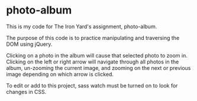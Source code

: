 # photo-album

This is my code for The Iron Yard's assignment, photo-album.

The purpose of this code is to practice manipulating and traversing the DOM using jQuery.

Clicking on a photo in the album will cause that selected photo to zoom in. Clicking on the left or right arrow will navigate through all photos in the album, un-zooming the current image, and zooming on the next or previous image depending on which arrow is clicked. 

To edit or add to this project, sass watch must be turned on to look for changes in CSS.
